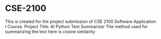 # CSE-2100
This is created for the project submission of CSE 2100 Software Application I Course. 
Project Title: AI Python Text Summarizer
The method used for summarizing the text here is cosine similarity
